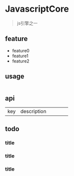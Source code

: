 # JavascriptCore
> js引擎之一

## feature
- feature0
- feature1
- feature2

## usage
```js
```

## api
|||||||
|-|-|-|-|-|-|
|key|description|||||

## todo
### title
### title
### title
